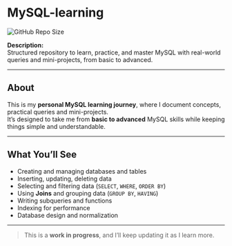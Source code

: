 # MySQL-learning

![GitHub Repo Size](https://img.shields.io/github/repo-size/Srishti-Doshi/MySQL-mastery) 

**Description:**  
Structured repository to learn, practice, and master MySQL with real-world queries and mini-projects, from basic to advanced.

---

## About
This is my **personal MySQL learning journey**, where I document concepts, practical queries and mini-projects.  
It’s designed to take me from **basic to advanced** MySQL skills while keeping things simple and understandable.

---

## What You’ll See
- Creating and managing databases and tables  
- Inserting, updating, deleting data  
- Selecting and filtering data (`SELECT`, `WHERE`, `ORDER BY`)  
- Using **Joins** and grouping data (`GROUP BY`, `HAVING`)  
- Writing subqueries and functions  
- Indexing for performance  
- Database design and normalization  

---

> This is a **work in progress**, and I’ll keep updating it as I learn more.
